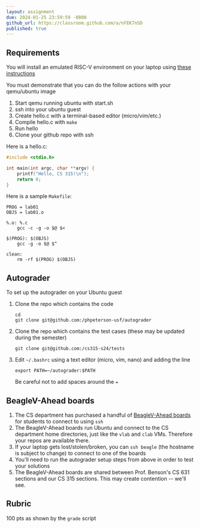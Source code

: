 ```yaml
---
layout: assignment
due: 2024-01-25 23:59:59 -0800
github_url: https://classroom.github.com/a/nFEK7nSD
published: true
---
```


## Requirements

You will install an emulated RISC-V environment on your laptop using [these instructions](https://github.com/usfca-cs-tools/docs/blob/main/riscv-setup-ubuntu.md)

You must demonstrate that you can do the follow actions with your qemu/ubuntu image
1. Start qemu running ubuntu with start.sh
1. ssh into your ubuntu guest
1. Create hello.c with a terminal-based editor (micro/vim/etc.)
1. Compile hello.c with `make`
1. Run hello
1. Clone your github repo with ssh

Here is a hello.c:

```c
#include <stdio.h>

int main(int argc, char **argv) {
    printf("Hello, CS 315!\n");
    return 0;
}
```

Here is a sample `Makefile`:

```make
PROG = lab01
OBJS = lab01.o

%.o: %.c
	gcc -c -g -o $@ $<

$(PROG): $(OBJS)
	gcc -g -o $@ $^

clean:
	rm -rf $(PROG) $(OBJS)
```

## Autograder 

To set up the autograder on your Ubuntu guest

1. Clone the repo which contains the code
    ```
    cd
    git clone git@github.com:/phpeterson-usf/autograder
    ```
1. Clone the repo which contains the test cases (these may be updated during the semester)
    ```
    git clone git@github.com:/cs315-s24/tests
    ```
1. Edit `~/.bashrc` using a text editor (micro, vim, nano) and adding the line
    ```
    export PATH=~/autograder:$PATH
    ```
    Be careful not to add spaces around the `=`

## BeagleV-Ahead boards

1. The CS department has purchased a handful of [BeagleV-Ahead boards](https://www.beagleboard.org/boards/beaglev-ahead) for students to connect to using `ssh`
1. The BeagleV-Ahead boards run Ubuntu and connect to the CS department home directories, just like the `vlab` and `clab` VMs. Therefore your repos are available there.
1. If your laptop gets lost/stolen/broken, you can `ssh beagle` (the hostname is subject to change) to connect to one of the boards
1. You'll need to run the autograder setup steps from above in order to test your solutions
1. The BeagleV-Ahead boards are shared between Prof. Benson's CS 631 sections and our CS 315 sections. This may create contention -- we'll see.

## Rubric

100 pts as shown by the `grade` script